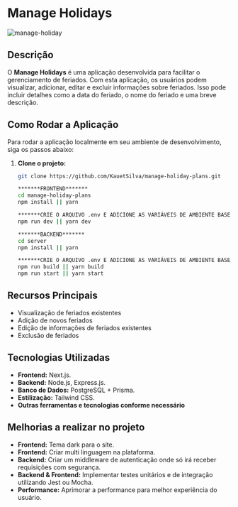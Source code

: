# Manage Holidays

![manage-holiday](https://github.com/user-attachments/assets/e20bcdd3-e5ed-418f-8de4-8c0df0e6f5b9)


## Descrição
O **Manage Holidays** é uma aplicação desenvolvida para facilitar o gerenciamento de feriados. Com esta aplicação, os usuários podem visualizar, adicionar, editar e excluir informações sobre feriados. Isso pode incluir detalhes como a data do feriado, o nome do feriado e uma breve descrição.

## Como Rodar a Aplicação

Para rodar a aplicação localmente em seu ambiente de desenvolvimento, siga os passos abaixo:

1. **Clone o projeto:**
   ```bash
   git clone https://github.com/KauetSilva/manage-holiday-plans.git

   *******FRONTEND*******
   cd manage-holiday-plans
   npm install || yarn

   *******CRIE O ARQUIVO .env E ADICIONE AS VARIÁVEIS DE AMBIENTE BASEADO NO .env.template*******
   npm run dev || yarn dev
   
   *******BACKEND*******
   cd server
   npm install || yarn

   *******CRIE O ARQUIVO .env E ADICIONE AS VARIÁVEIS DE AMBIENTE BASEADO NO .env.template******
   npm run build || yarn build
   npm run start || yarn start


## Recursos Principais
- Visualização de feriados existentes
- Adição de novos feriados
- Edição de informações de feriados existentes
- Exclusão de feriados

## Tecnologias Utilizadas
- **Frontend:** Next.js.
- **Backend:** Node.js, Express.js.
- **Banco de Dados:** PostgreSQL + Prisma.
- **Estilização:** Tailwind CSS.
- **Outras ferramentas e tecnologias conforme necessário**

## Melhorias a realizar no projeto
- **Frontend:** Tema dark para o site.
- **Frontend:** Criar multi linguagem na plataforma.
- **Backend:** Criar um middleware de autenticação onde só irá receber requisições com segurança.
- **Backend & Frontend:** Implementar testes unitários e de integração utilizando Jest ou Mocha.
- **Performance:** Aprimorar a performance para melhor experiência do usuário.

